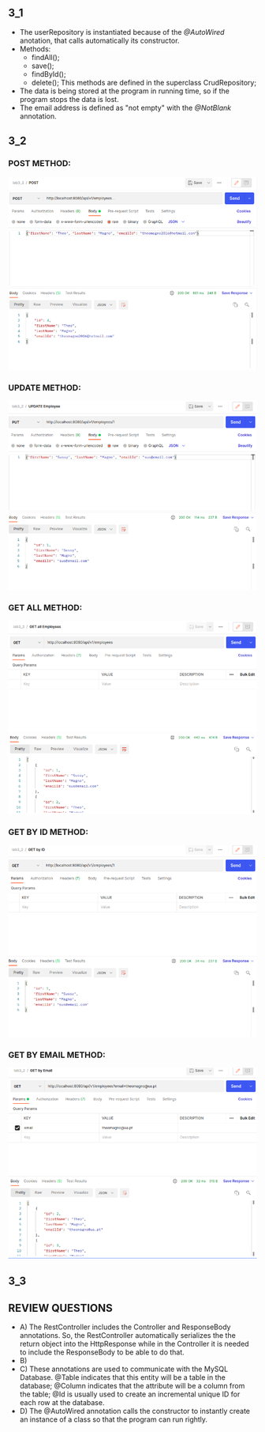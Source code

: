 ## 3_1

- The userRepository is instantiated because of the *@AutoWired* anotation, that calls automatically its constructor.
- Methods:
    - findAll();
    - save();
    - findById();
    - delete();
    This methods are defined in the superclass CrudRepository;
- The data is being stored at the program in running time, so if the program stops the data is lost.
- The email address is defined as "not empty" with the *@NotBlank* annotation.

## 3_2

### POST METHOD:

<img src="screenshots/post.png" />

### UPDATE METHOD:

<img src="screenshots/update.png" />

### GET ALL METHOD:

<img src="screenshots/getAll.png" />

### GET BY ID METHOD:

<img src="screenshots/getById.png" />

### GET BY EMAIL METHOD:

<img src="screenshots/getByEmail.png" />

## 3_3

## REVIEW QUESTIONS

- A) The RestController includes the Controller and ResponseBody annotations. So, the RestController automatically serializes the the return object into the HttpResponse while in the Controller it is needed to include the ResponseBody to be able to do that.
- B)
- C) These annotations are used to communicate with the MySQL Database. @Table indicates that this entity will be a table in the database; @Column indicates that the attribute will be a column from the table; @Id is usually used to create an incremental unique ID for each row at the database.
- D) The @AutoWired annotation calls the constructor to instantly create an instance of a class so that the program can run rightly.